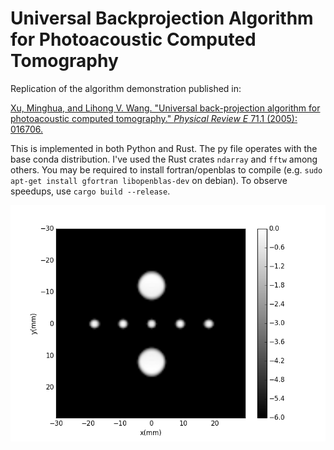 # Universal Backprojection Algorithm for Photoacoustic Computed Tomography
Replication of the algorithm demonstration published in:

[Xu, Minghua, and Lihong V. Wang. "Universal back-projection algorithm for photoacoustic computed tomography." *Physical Review E* 71.1 (2005): 016706.](https://journals.aps.org/pre/abstract/10.1103/PhysRevE.71.016706)

This is implemented in both Python and Rust. The py file operates with the base conda distribution. I've used the Rust crates `ndarray` and `fftw` among others. You may be required to install fortran/openblas to compile (e.g. `sudo apt-get install gfortran libopenblas-dev` on debian). To observe speedups, use `cargo build --release`.

![alt text](./figure_1.png)
